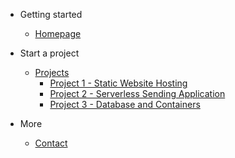 - Getting started

    - [Homepage](/#homepage)

- Start a project

    - [Projects](projects/README.md)
        - [Project 1 - Static Website Hosting](/projects/project-1/README)
        - [Project 2 - Serverless Sending Application](/projects/project-2/README)
        - [Project 3 - Database and Containers](/projects/project-3/README)

- More

    - [Contact](contact.md)